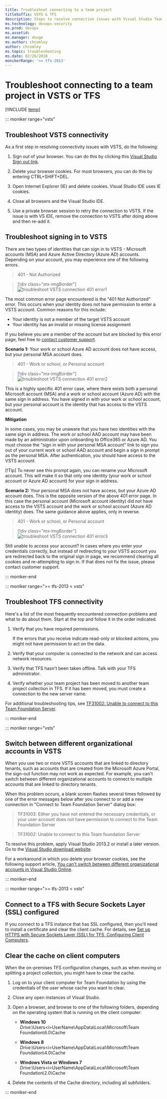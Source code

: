 ```yaml
---
title: Troubleshoot connecting to a team project 
titleSuffix: VSTS & TFS  
description: Steps to resolve connection issues with Visual Studio Team Services & Team Foundation Server  
ms.technology: devops-security
ms.prod: devops
ms.assetid: 
ms.manager: douge
ms.author: chcomley
author: chcomley
ms.topic: troubleshooting
ms.date: 02/26/2018
monikerRange: '>= tfs-2013'
---
```


# Troubleshoot connecting to a team project in VSTS or TFS

[!INCLUDE [temp](../_shared/version-vsts-tfs-all-versions.md)]

::: moniker range="vsts"

## Troubleshoot VSTS connectivity

As a first step in resolving connectivity issues with VSTS, do the following:

1. Sign out of your browser. You can do this by clicking this [Visual Studio Sign out link](http://aka.ms/VsSignout).

2. Delete your browser cookies. For most browsers, you can do this by entering CTRL+SHIFT+DEL.

3. Open Internet Explorer (IE) and delete cookies. Visual Studio IDE uses IE cookies.

4. Close all browsers and the Visual Studio IDE.

5. Use a private browser session to retry the connection to VSTS. If the issue is with VS IDE, remove the connection to VSTS after doing above and then re-add it.

## Troubleshoot signing in to VSTS

There are two types of identities that can sign in to VSTS - Microsoft accounts (MSA) and Azure Active Directory (Azure AD) accounts. Depending on your account, you may experience one of the following errors.

> 401 - Not Authorized

> [!div class="mx-imgBorder"]
![troubleshoot VSTS connection 401 error1](_img/troubleshoot-connection/401_notauthorized.PNG)

The most common error page encountered is the "401 Not Authorized" error. This occurs when your identity does not have permission to enter a VSTS account. Common reasons for this include:

* Your identity is not a member of the target VSTS account
* Your identity has an invalid or missing license assignment

If you believe you are a member of the account but are blocked by this error page, feel free to [contact customer support](https://support.microsoft.com/en-us).

**Scenario 1:** Your work or school Azure AD account does not have access, but your personal MSA account does.

> 401 - Work or school, or Personal account

> [!div class="mx-imgBorder"]
![troubleshoot VSTS connection 401 error2](_img/troubleshoot-connection/401_AAD.png)

This is a highly specific 401 error case, where there exists both a personal Microsoft account (MSA) and a work or school account (Azure AD) with the same sign in address. You have signed in with your work or school account, but your personal account is the identity that has access to the VSTS account.

**Mitigation**

In some cases, you may be unaware that you have two identities with the same sign in address. The work or school AAD account may have been made by an administrator upon onboarding to Office365 or Azure AD. You must choose the "sign in with your personal MSA account" link to sign you out of your current work or school AAD account and begin a sign in prompt as the personal MSA. After authentication, you should have access to the VSTS account.

[!Tip] To never see this prompt again, you can rename your Microsoft account. This will make it so that only one identity (your work or school account or Azure AD account) for your sign in address.

**Scenario 2:** Your personal MSA does not have access, but your Azure AD account does. This is the opposite version of the above 401 error page. In this case the personal account (Microsoft account identity) did not have access to the VSTS account and the work or school account (Azure AD identity) does. The same guidance above applies, only in reverse.

> 401 - Work or school, or Personal account

> [!div class="mx-imgBorder"]
![troubleshoot VSTS connection 401 error3](_img/troubleshoot-connection/401_MSA.png)

Still unable to access your account?
In cases where you enter your credentials correctly, but instead of redirecting to your VSTS account you are redirected back to the original sign in page, we recommend clearing all cookies and re-attempting to sign in. If that does not fix the issue, please contact customer support.

::: moniker-end

::: moniker range=">= tfs-2013 < vsts"

## Troubleshoot TFS connectivity

Here's a list of the most frequently encountered connection problems and what to do about them. Start at the top and follow it in the order indicated.

1. Verify that you have required permissions.

    If the errors that you receive indicate read-only or blocked actions, you might not have permission to act on the data.

2. Verify that your computer is connected to the network and can access network resources.

3. Verify that TFS hasn't been taken offline. Talk with your TFS administrator.

4. Verify whether your team project has been moved to another team project collection in TFS. If it has been moved, you must create a connection to the new server name.

For additional troubleshooting tips, see [TF31002: Unable to connect to this Team Foundation Server](../work/customize/reference/error/tf31002-unable-connect-tfs.md).

::: moniker-end

::: moniker range="vsts"

## Switch between different organizational accounts in VSTS

When you use two or more VSTS accounts that are linked to directory tenants, such as accounts that are created from the Microsoft Azure Portal, the sign-out function may not work as expected. For example, you can't switch between different organizational accounts to connect to multiple accounts that are linked to directory tenants.

When this problem occurs, a blank screen flashes several times followed by one of the error messages below after you connect to or add a new connection in "Connect to Team Foundation Server" dialog box:

> TF31003: Either you have not entered the necessary credentials, or your user account does not have permission to connect to the Team Foundation Server

> TF31002: Unable to connect to this Team foundation Server

To resolve this problem, apply Visual Studio 2013.2 or install a later version. Go to the [Visual Studio download website](http://www.visualstudio.com/downloads).

For a workaround in which you delete your browser cookies, see the following support article, [You can't switch between different organizational accounts in Visual Studio Online](https://support.microsoft.com/en-us/help/2958966/you-can-t-switch-between-different-organizational-accounts-in-visual-s).

::: moniker-end

::: moniker range=">= tfs-2013 < vsts"

## Connect to a TFS with Secure Sockets Layer (SSL) configured

If you connect to a TFS instance that has SSL configured, then you'll need to install a certificate and clear the client cache. For details, see [Set up HTTPS with Secure Sockets Layer (SSL) for TFS, Configuring Client Computers](../tfs-server/admin/setup-secure-sockets-layer.md#config-client-computers). 

## Clear the cache on client computers

When the on-premises TFS configuration changes, such as when moving or splitting a project collection, you might have to clear the cache.

1. Log on to your client computer for Team Foundation by using the credentials of the user whose cache you want to clear.

2. Close any open instances of Visual Studio.

3. Open a browser, and browse to one of the following folders, depending on the operating system that is running on the client computer:

    - **Windows 10**
        *Drive*:\\Users\<i>UserName</i>\AppData\Local\Microsoft\Team Foundation\6.0\Cache

    - **Windows 8**
        *Drive*:\\Users\<i>UserName</i>\AppData\Local\Microsoft\Team Foundation\4.0\Cache  

    - **Windows Vista or Windows 7**
        *Drive*:\\Users\<i>UserName</i>\AppData\Local\Microsoft\Team Foundation\2.0\Cache

4. Delete the contents of the Cache directory, including all subfolders.
 
::: moniker-end
